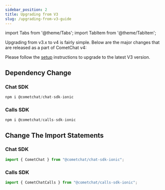 ```yaml
---
sidebar_position: 2
title: Upgrading from V3
slug: /upgrading-from-v3-guide
---
```


import Tabs from '@theme/Tabs';
import TabItem from '@theme/TabItem';

Upgrading from v3.x to v4 is fairly simple. Below are the major changes that are released as a part of CometChat v4:

Please follow the [setup](setup) instructions to upgrade to the latest V3 version.

## Dependency Change

### Chat SDK

<Tabs>
<TabItem value="Javascript" label="Javascript">

```javascript
npm i @cometchat/chat-sdk-ionic
```

</TabItem>
</Tabs>

### Calls SDK

<Tabs>
<TabItem value="Javascript" label="Javascript">

```javascript
npm i @cometchat/calls-sdk-ionic
```

</TabItem>
</Tabs>

## Change The Import Statements

### Chat SDK

<Tabs>
<TabItem value="Javascript" label="Javascript">

```javascript
import { CometChat } from "@cometchat/chat-sdk-ionic";
```

</TabItem>
</Tabs>

### Calls SDK

<Tabs>
<TabItem value="Javascript" label="Javascript">

```javascript
import { CometChatCalls } from "@cometchat/calls-sdk-ionic";
```

</TabItem>
</Tabs>
